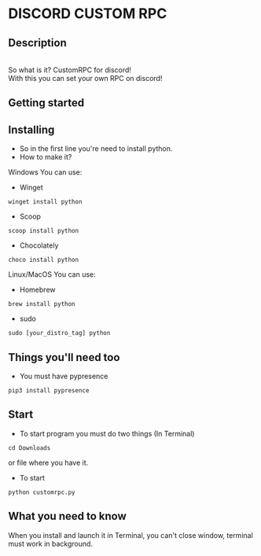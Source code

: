 # DISCORD CUSTOM RPC
## Description
<br>So what is it?
CustomRPC for discord!
<br>With this you can set your own RPC on discord!

## Getting started

## Installing
* So in the first line you're need to install python.
* How to make it?

Windows
You can use:

* Winget 
```
winget install python
```
* Scoop 
```
scoop install python
```
* Chocolately 
```
choco install python
```


Linux/MacOS
You can use:

* Homebrew 
```
brew install python
```

* sudo 
```
sudo [your_distro_tag] python
```


## Things you'll need too
* You must have pypresence
```
pip3 install pypresence
```

## Start
* To start program you must do two things (In Terminal)
```
cd Downloads
```
or file where you have it.
* To start
```
python customrpc.py
```
## What you need to know
When you install and launch it in Terminal, you can't close window, terminal must work in background.